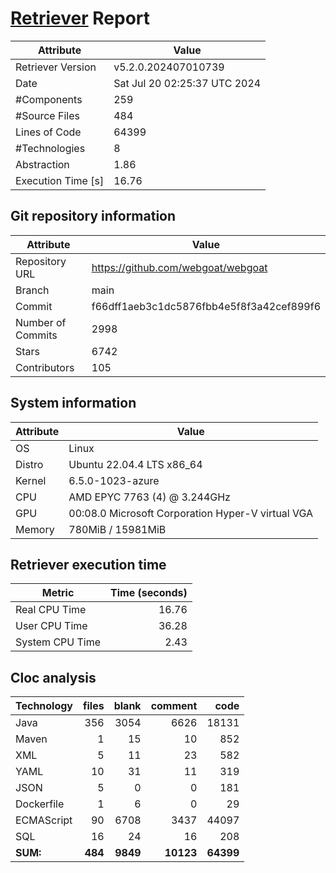 # [Retriever](https://github.com/PalladioSimulator/Palladio-ReverseEngineering-Retriever) Report
| Attribute          | Value |
| ------------------ | ----- |
| Retriever Version  | v5.2.0.202407010739 |
| Date               | Sat Jul 20 02:25:37 UTC 2024 |
| #Components        | 259 |
| #Source Files      | 484 |
| Lines of Code      | 64399 |
| #Technologies      | 8 |
| Abstraction        | 1.86 |
| Execution Time [s] | 16.76 |

## Git repository information
|      Attribute    | Value |
| ----------------- | ----- |
| Repository URL    | https://github.com/webgoat/webgoat |
| Branch            | main |
| Commit            | f66dff1aeb3c1dc5876fbb4e5f8f3a42cef899f6 |
| Number of Commits | 2998 |
| Stars             | 6742 |
| Contributors      | 105 |


## System information
| Attribute | Value |
| --------- | ----- |
| OS | Linux  |
| Distro | Ubuntu 22.04.4 LTS x86_64  |
| Kernel | 6.5.0-1023-azure  |
| CPU | AMD EPYC 7763 (4) @ 3.244GHz  |
| GPU | 00:08.0 Microsoft Corporation Hyper-V virtual VGA  |
| Memory | 780MiB / 15981MiB  |

## Retriever execution time
| Metric | Time (seconds) |
| --- | ---: |
| Real CPU Time | 16.76 |
| User CPU Time | 36.28 |
| System CPU Time | 2.43 |
<!--
Explainations:
- __Real CPU Time__: actual time the command has run (can be less than total time spent in user and system mode for multi-threaded processes)
- __User CPU Time__: time the command has spent running in user mode
- __System CPU Time__: time the command has spent running in system or kernel mode
-->

## Cloc analysis

<!-- github.com/AlDanial/cloc v 1.90  T=2.77 s (303.9 files/s, 39182.7 lines/s) -->

|Technology|files|blank|comment|code|
|:-------|-------:|-------:|-------:|-------:|
|Java|356|3054|6626|18131|
|Maven|1|15|10|852|
|XML|5|11|23|582|
|YAML|10|31|11|319|
|JSON|5|0|0|181|
|Dockerfile|1|6|0|29|
|ECMAScript|90|6708|3437|44097|
|SQL|16|24|16|208|
|**SUM:**|**484**|**9849**|**10123**|**64399**|
